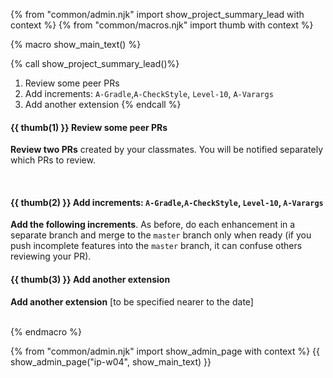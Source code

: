 {% from "common/admin.njk" import show_project_summary_lead with context %}
{% from "common/macros.njk" import thumb with context %}

{% macro show_main_text() %}
<div id="main">

{% call show_project_summary_lead()%}
1. Review some peer PRs
1. Add increments: `A-Gradle`,`A-CheckStyle`, `Level-10`, `A-Varargs`
1. Add another extension
{% endcall %}

<div id="body">


#### {{ thumb(1) }} Review some peer PRs

**Review two PRs** created by your classmates. You will be notified separately which PRs to review.

<br/>

#### {{ thumb(2) }} Add increments: `A-Gradle`,`A-CheckStyle`, `Level-10`, `A-Varargs`

**Add the following increments**. As before, do each enhancement in a separate branch and merge to the `master` branch only when ready (if you push incomplete features into the `master` branch, it can confuse others reviewing your PR).
<br>

<include src="dukeFragment.md" boilerplate var-header="**`A-Gradle`: Gradle**" var-fragment="extensions.mbdf#A-Gradle" />
<include src="dukeFragment.md" boilerplate var-header="**`A-CheckStyle`: CheckStyle**" var-tag="optional" var-fragment="extensions.mbdf#A-CheckStyle" />
<include src="dukeFragment.md" boilerplate var-header="**`Level-10`: GUI**" var-fragment="text.md#level10" />
<include src="dukeFragment.md" boilerplate var-header="**`A-Varargs`: Varargs**" var-tag="if-applicable" var-fragment="extensions.mbdf#A-Varargs" />


<p/>

#### {{ thumb(3) }} Add another extension

**Add another extension** [to be specified nearer to the date]

<br>
</div>
</div>
{% endmacro %}

{% from "common/admin.njk" import show_admin_page with context %}
{{ show_admin_page("ip-w04", show_main_text) }}